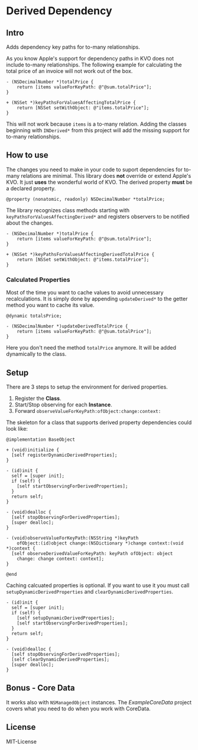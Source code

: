 Derived Dependency 
=================

## Intro

Adds dependency key paths for to-many relationships. 

As you know Apple's support for dependency paths in KVO does not include to-many relationships. The following example for calculating the total price of an invoice will not work out of the box.

	- (NSDecimalNumber *)totalPrice {
		return [items valueForKeyPath: @"@sum.totalPrice"];
	}
	
	+ (NSSet *)keyPathsForValuesAffectingTotalPrice {
    	return [NSSet setWithObject: @"items.totalPrice"];
	}

This will not work because `items` is a to-many relation. Adding the classes beginning with `INDerived*` from this project will add the missing support for to-many relationships.

## How to use

The changes you need to make in your code to suport dependencies for to-many relations are minimal. This library does __not__ override or extend Apple's KVO. It just __uses__ the wonderful world of KVO. The derived property __must__ be a declared property.

	@property (nonatomic, readonly) NSDecimalNumber *totalPrice;
	
The library recognizes class methods starting with `keyPathsForValuesAffectingDerived*` and registers observers to be notified about the changes.

	- (NSDecimalNumber *)totalPrice {
		return [items valueForKeyPath: @"@sum.totalPrice"];
	}
	
	+ (NSSet *)keyPathsForValuesAffectingDerivedTotalPrice {
    	return [NSSet setWithObject: @"items.totalPrice"];
	}

### Calculated Properties

Most of the time you want to cache values to avoid unnecessary recalculations. It is simply done by appending `updateDerived*` to the getter method you want to cache its value.

	@dynamic totalsPrice;
	
	- (NSDecimalNumber *)updateDerivedTotalPrice {
		return [items valueForKeyPath: @"@sum.totalPrice"];
	}
	
Here you don't need the method `totalPrice` anymore. It will be added dynamically to the class.

## Setup

There are 3 steps to setup the environment for derived properties.

1. Register the __Class__.
2. Start/Stop observing for each __Instance__.
3. Forward `observeValueForKeyPath:ofObject:change:context:`

The skeleton for a class that supports derived property dependencies could look like:

	@implementation BaseObject

	+ (void)initialize {
	  [self registerDynamicDerivedProperties];
	}

	- (id)init {
	  self = [super init];
	  if (self) {
	    [self startObservingForDerivedProperties];
	  }
	  return self;
	}
	
	- (void)dealloc {
	  [self stopObservingForDerivedProperties];
	  [super dealloc];
	}
	
	- (void)observeValueForKeyPath:(NSString *)keyPath 
		ofObject:(id)object change:(NSDictionary *)change context:(void *)context {
	  [self observeDerivedValueForKeyPath: keyPath ofObject: object 
	  	change: change context: context];
	}
	
	@end



Caching calcuated properties is optional. If you want to use it you must call `setupDynamicDerivedProperties` and `clearDynamicDerivedProperties`.

	- (id)init {
	  self = [super init];
	  if (self) {
	    [self setupDynamicDerivedProperties];
	    [self startObservingForDerivedProperties];
	  }
	  return self;
	}
	
	- (void)dealloc {
	  [self stopObservingForDerivedProperties];
	  [self clearDynamicDerivedProperties];
	  [super dealloc];
	}

## Bonus - Core Data

It works also with `NSManagedObject` instances. The _ExampleCoreData_ project covers what you need to do when you work with CoreData.

## License
MIT-License

